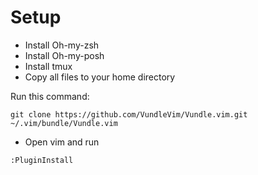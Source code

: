 # Setup #

- Install Oh-my-zsh
- Install Oh-my-posh
- Install tmux
- Copy all files to your home directory

Run this command:
```
git clone https://github.com/VundleVim/Vundle.vim.git ~/.vim/bundle/Vundle.vim
```
- Open vim and run
```
:PluginInstall
```
